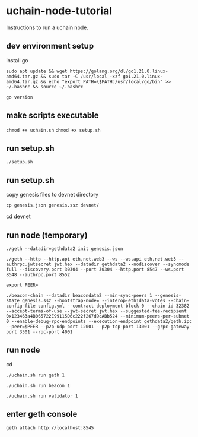 # uchain-node-tutorial
Instructions to run a uchain node. 

## dev environment setup

install go 

```sudo apt update && wget https://golang.org/dl/go1.21.0.linux-amd64.tar.gz && sudo tar -C /usr/local -xzf go1.21.0.linux-amd64.tar.gz && echo "export PATH=\$PATH:/usr/local/go/bin" >> ~/.bashrc && source ~/.bashrc ```

```
go version
```
## make scripts executable 
```chmod +x uchain.sh```
```chmod +x setup.sh```


## run setup.sh

```./setup.sh```

## run setup.sh

copy genesis files to devnet directory

```cp genesis.json genesis.ssz devnet/```

cd devnet


## run node (temporary)

```./geth --datadir=gethdata2 init genesis.json```

```
./geth --http --http.api eth,net,web3 --ws --ws.api eth,net,web3 --authrpc.jwtsecret jwt.hex --datadir gethdata2 --nodiscover --syncmode full --discovery.port 30304 --port 30304 --http.port 8547 --ws.port 8548 --authrpc.port 8552
```

```export PEER=```

```./beacon-chain --datadir beacondata2 --min-sync-peers 1 --genesis-state genesis.ssz --bootstrap-node= --interop-eth1data-votes --chain-config-file config.yml --contract-deployment-block 0 --chain-id 32382 --accept-terms-of-use --jwt-secret jwt.hex --suggested-fee-recipient 0x123463a4B065722E99115D6c222f267d9cABb524 --minimum-peers-per-subnet 0 --enable-debug-rpc-endpoints --execution-endpoint gethdata2/geth.ipc --peer=$PEER --p2p-udp-port 12001 --p2p-tcp-port 13001 --grpc-gateway-port 3501 --rpc-port 4001```


## run node

cd 

```./uchain.sh run geth 1```

```./uchain.sh run beacon 1```

```./uchain.sh run validator 1```

## enter geth console

```geth attach http://localhost:8545```


